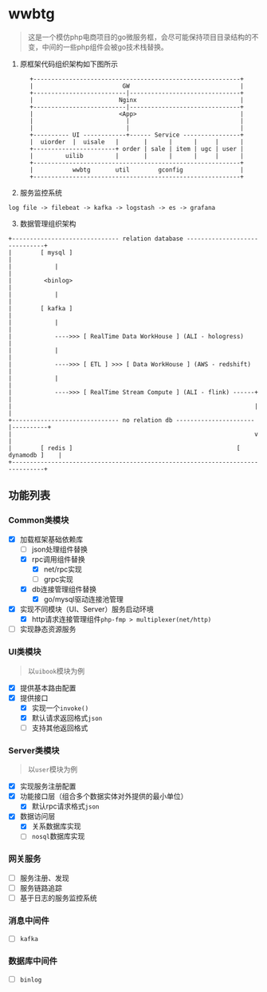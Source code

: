 # wwbtg

> 这是一个模仿php电商项目的go微服务框，会尽可能保持项目目录结构的不变，中间的一些php组件会被go技术栈替换。

1. 原框架代码组织架构如下图所示
```text
      +----------------------------------------------------------+
      |                         GW                               |
      +--------------------------|-------------------------------+
      |                        Nginx                             |
      +--------------------------|-------------------------------+
      |                        <App>                             |
      |                          |                               |
      |                          |                               |
      +---------- UI ------------+------ Service ----------------+
      |  uiorder  |  uisale   |       |      |      |     |      |
      +-----------------------+ order | sale | item | ugc | user |
      |         uilib         |       |      |      |     |      |
      +----------------------------------------------------------+
      |           wwbtg       util        gconfig                |
      +----------------------------------------------------------+
```

2. 服务监控系统
```text
log file -> filebeat -> kafka -> logstash -> es -> grafana
```

3. 数据管理组织架构
```text
+------------------------------ relation database ------------------------------+
|        [ mysql ]                                                              |
|            |                                                                  |
|         <binlog>                                                              |
|            |                                                                  |
|        [ kafka ]                                                              |
|            |                                                                  |
|            ---->>> [ RealTime Data WorkHouse ] (ALI - hologress)              |
|            |                                                                  |
|            ---->>> [ ETL ] >>> [ Data WorkHouse ] (AWS - redshift)            |
|            |                                                                  |
|            ---->>> [ RealTime Stream Compute ] (ALI - flink) ------+          |
|                                                                    |          |
+------------------------------ no relation db ----------------------|----------+
|                                                                    v          |
|        [ redis ]                                              [ dynamodb ]    |
+-------------------------------------------------------------------------------+
```

## 功能列表

### Common类模块
- [x] 加载框架基础依赖库
  - [ ] json处理组件替换
  - [x] rpc调用组件替换
    - [x] net/rpc实现
    - [ ] grpc实现
  - [x] db连接管理组件替换
    - [x] go/mysql驱动连接池管理
- [x] 实现不同模块（UI、Server）服务启动环境
  - [x] http请求连接管理组件`php-fmp > multiplexer(net/http)`
- [ ] 实现静态资源服务

### UI类模块
> 以`uibook`模块为例

- [x] 提供基本路由配置
- [x] 提供接口
  - [x] 实现一个`invoke()`
  - [x] 默认请求返回格式`json`
  - [ ] 支持其他返回格式

### Server类模块
> 以`user`模块为例

- [x] 实现服务注册配置
- [x] 功能接口层（组合多个数据实体对外提供的最小单位）
    - [x] 默认rpc请求格式`json`
- [x] 数据访问层
    - [x] 关系数据库实现
    - [ ] `nosql`数据库实现

### 网关服务
- [ ] 服务注册、发现
- [ ] 服务链路追踪
- [ ] 基于日志的服务监控系统

### 消息中间件
- [ ] `kafka`

### 数据库中间件
- [ ] `binlog`
